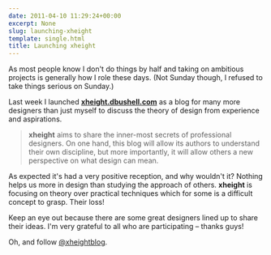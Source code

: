 ```yaml
---
date: 2011-04-10 11:29:24+00:00
excerpt: None
slug: launching-xheight
template: single.html
title: Launching xheight
---
```


As most people know I don't do things by half and taking on ambitious projects is generally how I role these days. (Not Sunday though, I refused to take things serious on Sunday.)

Last week I launched **[xheight.dbushell.com](http://xheight.dbushell.com)** as a blog for many more designers than just myself to discuss the theory of design from experience and aspirations.

> **xheight** aims to share the inner-most secrets of professional designers. On one hand, this blog will allow its authors to understand their own discipline, but more importantly, it will allow others a new perspective on what design can mean.

As expected it's had a very positive reception, and why wouldn't it? Nothing helps us more in design than studying the approach of others. **xheight** is focusing on theory over practical techniques which for some is a difficult concept to grasp. Their loss!

Keep an eye out because there are some great designers lined up to share their ideas. I'm very grateful to all who are participating – thanks guys!

Oh, and follow [@xheightblog](http://twitter.com/xheightblog).
